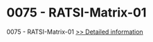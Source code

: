 # 0075 - RATSI-Matrix-01
0075 - RATSI-Matrix-01
[>> Detailed information](https://secure.shareit.com/shareit/product.html?productid=300951615&affiliateid=200057808)
